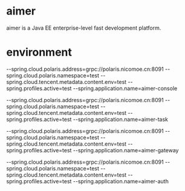 # aimer
aimer is a Java EE enterprise-level fast development platform.

# environment
--spring.cloud.polaris.address=grpc://polaris.nicomoe.cn:8091
--spring.cloud.polaris.namespace=test
--spring.cloud.tencent.metadata.content.env=test
--spring.profiles.active=test
--spring.application.name=aimer-console

--spring.cloud.polaris.address=grpc://polaris.nicomoe.cn:8091
--spring.cloud.polaris.namespace=test
--spring.cloud.tencent.metadata.content.env=test
--spring.profiles.active=test
--spring.application.name=aimer-task

--spring.cloud.polaris.address=grpc://polaris.nicomoe.cn:8091
--spring.cloud.polaris.namespace=test
--spring.cloud.tencent.metadata.content.env=test
--spring.profiles.active=test
--spring.application.name=aimer-gateway

--spring.cloud.polaris.address=grpc://polaris.nicomoe.cn:8091
--spring.cloud.polaris.namespace=test
--spring.cloud.tencent.metadata.content.env=test
--spring.profiles.active=test
--spring.application.name=aimer-auth